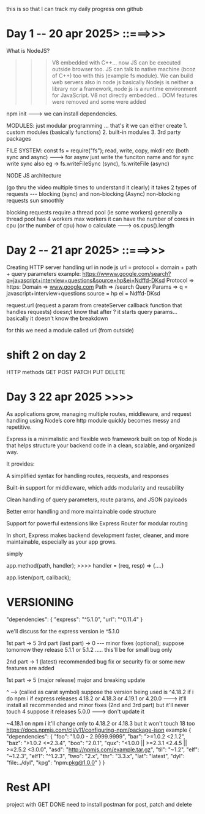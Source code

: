 this is so that I can track my daily progress onn github

# Day 1 -- 20 apr 2025> ::===>>>

What is NodeJS?

> > > V8 embedded with C++... now JS can be executed outside browser too. JS can talk to native machine (bcoz of C++) too with this (example fs module).
> > > We can build web servers also in node js
> > > basically Nodejs is neither a library nor a framework, node js is a runtime environment for JavaScript.
> > > V8 not directly embedded... DOM features were removed and some were added

npm init ---> we can install dependencies.

MODULES: just modular programming ... that's it
we can either create 1. custom modules (basically functions) 2. built-in modules 3. 3rd party packages

FILE SYSTEM:
const fs = require("fs");
read, write, copy, mkdir etc (both sync and async) ---> for asynv just write the funciton name and for sync write sync also
eg -> fs.writeFileSync (sync), fs.writeFile (async)

NODE JS architecture

(go thru the video multiple times to understand it clearly)
it takes 2 types of requests --- blocking (sync) and non-blocking (Async)
non-blocking requests sun smoothly

blocking requests require a thread pool (ie some workers)
generally a thread pool has 4 workers
max workers it can have the number of cores in cpu (or the number of cpu)
how o calculate ---> os.cpus().length

# Day 2 -- 21 apr 2025> ::===>>>

Creating HTTP server
handling url in node js
url = protocol + domain + path + query parameters
example:
https://wwww.google.com/search?q=javascript+interview+questions&source=hp&ei=Ndffd-DKsd
Protocol => https:
Domain => www.google.com
Path => /search
Query Params =>
q = javascript+interview+questions
source = hp
ei = Ndffd-DKsd

request.url (request a param from createServer callback function that handles requests) doesn;t know that after ? it starts query params... basically it doesn't know the breakdown

for this we need a module called url (from outside)

# shift 2 on day 2

HTTP methods
GET
POST
PATCH
PUT
DELETE

# Day 3 22 apr 2025 >>>>

As applications grow, managing multiple routes, middleware, and request handling using Node’s core http module quickly becomes messy and repetitive.

Express is a minimalistic and flexible web framework built on top of Node.js that helps structure your backend code in a clean, scalable, and organized way.

It provides:

A simplified syntax for handling routes, requests, and responses

Built-in support for middleware, which adds modularity and reusability

Clean handling of query parameters, route params, and JSON payloads

Better error handling and more maintainable code structure

Support for powerful extensions like Express Router for modular routing

In short, Express makes backend development faster, cleaner, and more maintainable, especially as your app grows.

simply

<!-- routes written as -->

app.method(path, handler); >>>> handler = (req, resp) => {....}

app.listen(port, callback);

# VERSIONING

"dependencies": {
"express": "^5.1.0",
"url": "^0.11.4"
}

we'll discuss for the express version ie ^5.1.0

1st part -> 5
3rd part (last part) -> 0 --- minor fixes (optional);
suppose tomorrow they release 5.1.1 or 5.1.2 ..... this'll be for small bug only

2nd part -> 1 (latest) recommended bug fix or security fix or some new features are added

1st part -> 5 (major release) major and breaking update

^ --> (called as carat symbol) suppose the version being used is ^4.18.2 if i do npm i
if express releases 4.18.2 or 4.18.3 or 4.19.1 or 4.20.0 ---> it'll install all recommended and minor fixes (2nd and 3rd part)
but it'll never touch 4
suppose it releases 5.0.0 ---> don't update it

~4.18.1 on npm i it'll change only to 4.18.2 or 4.18.3 but it won't touch 18 too
https://docs.npmjs.com/cli/v11/configuring-npm/package-json
example {
"dependencies": {
"foo": "1.0.0 - 2.9999.9999",
"bar": ">=1.0.2 <2.1.2",
"baz": ">1.0.2 <=2.3.4",
"boo": "2.0.1",
"qux": "<1.0.0 || >=2.3.1 <2.4.5 || >=2.5.2 <3.0.0",
"asd": "http://npmjs.com/example.tar.gz",
"til": "~1.2",
"elf": "~1.2.3",
"elf1": "^1.2.3",
"two": "2.x",
"thr": "3.3.x",
"lat": "latest",
"dyl": "file:../dyl",
"kpg": "npm:pkg@1.0.0"
}
}

# Rest API

project with GET DONE
need to install postman for post, patch and delete
